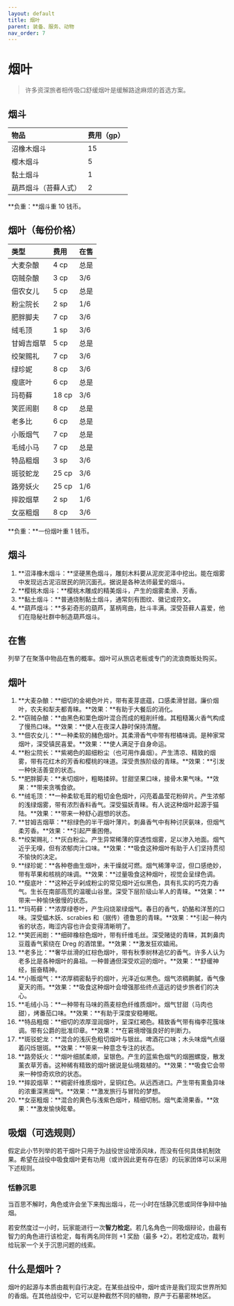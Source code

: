 ```yaml
---
layout: default
title: 烟叶
parent: 装备、服务、动物
nav_order: 7
---
```


# 烟叶

> 许多资深旅者相传吸口舒缓烟叶是缓解路途麻烦的首选方案。

## 烟斗

| **物品**             | **费用（gp）** |
| :------------------- | :------------- |
| 沼橡木烟斗           | 15             |
| 樱木烟斗             | 5              |
| 黏土烟斗             | 1              |
| 葫芦烟斗（苔藓人式） | 2              |

**负重：**烟斗重 10 钱币。

## 烟叶（每份价格）

| **类型**   | **费用** | **在售** |
| :--------- | :------- | :------- |
| 大麦杂酿   | 4 cp     | 总是     |
| 窃贼杂酿   | 3 cp     | 3/6      |
| 佃农女儿   | 5 cp     | 总是     |
| 粉尘院长   | 2 sp     | 1/6      |
| 肥胖脚夫   | 7 cp     | 3/6      |
| 绒毛顶     | 1 sp     | 3/6      |
| 甘姆吉烟草 | 5 cp     | 总是     |
| 绞架赐礼   | 7 cp     | 3/6      |
| 绿珍妮     | 8 cp     | 3/6      |
| 瘦底叶     | 6 cp     | 总是     |
| 玛苟藓     | 18 cp    | 3/6      |
| 笑匠闹剧   | 8 cp     | 总是     |
| 老多比     | 6 cp     | 总是     |
| 小贩烟气   | 7 cp     | 总是     |
| 毛绒小马   | 7 cp     | 总是     |
| 特品粗烟   | 3 sp     | 3/6      |
| 斑驳蛇龙   | 25 cp    | 3/6      |
| 路旁妖火   | 25 cp    | 1/6      |
| 摔跤烟草   | 2 sp     | 1/6      |
| 女巫粗烟   | 8 cp     | 3/6      |

**负重：**一份烟叶重 1 钱币。

## 烟斗

1. **沼泽橡木烟斗：**坚硬黑色烟斗，雕刻木料要从泥炭泥泽中挖出。能在烟雾中发现远古泥沼居民的阴沉面孔。据说是各种法师最爱的烟斗。
2. **樱桃木烟斗：**樱桃木雕成的精美烟斗，产生的烟雾柔滑、芳香。
3. **黏土烟斗：**普通烧制黏土烟斗，通常刻有图纹、徽记或符文。
4. **葫芦烟斗：**多彩奇形的葫芦，茎柄弯曲，肚斗丰满。深受苔藓人喜爱，他们在隐秘社群中制造葫芦烟斗。

## 在售

列举了在聚落中物品在售的概率。烟叶可从旅店老板或专门的流浪商贩处购买。

## 烟叶

1. **大麦杂酿：**细切的金褐色叶片，带有麦芽底蕴，口感柔滑甘甜。廉价烟叶，农夫和犁夫都青睐。**效果：**有助于大餐后的消化。
2. **窃贼杂酿：**由黑色和栗色烟叶混合而成的粗削纤维。其粗糙篝火香气构成了慢热口味。**效果：**使人在夜深人静时保持清醒。
3. **佃农女儿：**一种柔软的赭色烟叶。其柔滑香气中带有柑橘味调。是种家常烟叶，深受镇民喜爱。**效果：**使人满足于自身命运。
4. **粉尘院长：**紫褐色的超细粉尘（也可用作鼻烟）。产生清凉、精致的烟雾，带有花红木的芳香和樱桃的味道。深受贵族阶级的青睐。**效果：**引发一种快活善变的状态。
5. **肥胖脚夫：**未切烟叶，粗略揉碎。甘甜坚果口味，接骨木果气味。**效果：**带来贪嘴食欲。
6. **绒毛顶：**一种柔软毛茸的粗切金色烟叶，闪亮着晶莹花粉碎片。产生浓郁的浅绿烟雾，带有浓烈香料香气。深受猫妖青睐。有人说这种烟叶起源于猫陆。**效果：**带来一种舒心遐想的状态。
7. **甘姆吉烟草：**棕绿色的半干烟叶薄片。刺鼻香气中有种讨厌氨味，但烟气柔芳香。**效果：**引起严重困倦。
8. **绞架赐礼：**灰白粉尘。产生异常稀薄的穿透性烟雾，足以渗入地面。烟气近乎无嗅，但有浓郁肉汁口味。**效果：**吸食这种烟叶有助于人们坚持贯彻不愉快的决定。
9. **绿珍妮：**各种卷曲生烟叶，未干燥就可燃。烟气稀薄辛涩，但口感绝妙，带有苹果和核桃的味调。**效果：**过量吸食这种烟叶，视觉会呈绿色调。
10. **瘦底叶：**这种近乎剁成粉尘的常见烟叶近似黑色，具有扎实的巧克力香气。生长在南部高荒的温暖山谷里。深受下层阶级山羊人的青睐。**效果：**带来一种愉快傲慢的状态。
11. **玛苟藓：**浓厚绿卷叶，产生闷烧翠绿烟气。春日的香气，奶酪和洋葱的口味。深受蝠木妖、scrabies 和（据传）德鲁恩的青睐。**效果：**引起一种内省的状态，晦涩内容也许会变得清晰明了。
12. **笑匠闹剧：**细碎橡棕色烟叶，带有纤维毛丝。深受赌徒的青睐，其刺鼻肉豆蔻香气萦绕在 Dreg 的酒馆里。**效果：**激发狂欢嬉闹。
13. **老多比：**奢华丝滑的红棕色烟叶，带有秋季树林追忆的香气。许多人认为老多比是各种烟叶的鼻祖。一种普通但深受欢迎的烟叶。**效果：**舒缓神经，振奋精神。
14. **小贩烟气：**浓厚稠密黏乎的烟叶，光泽近似黑色。烟气浓稠齁膩，香气像夏天的雨。**效果：**吸食这种烟叶会增强那些终点遥远的徒步旅者们的决心。
15. **毛绒小马：**一种带有马味的燕麦棕色纤维质烟叶。烟气甘甜（马肉也甜），烤番茄口味。**效果：**有助于深度安稳睡眠。
16. **特品粗烟：**细切的浓厚湿润烟叶，呈深红褐色。精致香气带有梅李花簇味调。带有公爵的批准印章。**效果：**在窘境增强良好的判断力。
17. **斑驳蛇龙：**混合的浅灰色粗切烟叶与银丝。啤酒花口味；木头味烟气点缀着闪烁银斑。**效果：**带来一种意念专注的状态。
18. **路旁妖火：**烟叶细腻柔顺，呈银色。产生的蓝紫色烟气的烟圈螺旋，散发薰衣草芳香。这种稀有精致的烟叶据说是仙境栽植的。**效果：**吸食它会带来一种惊奇欢欣的状态。
19. **摔跤烟草：**稠密纤维质烟叶，呈铜红色。从远西进口。产生带有熏鱼异味的浓重深黑烟气。**效果：**激发旅行与冒险的梦想。
20. **女巫粗烟：**混合的黄色与浅紫色烟叶，精细切制。烟气柔滑果香。**效果：**激发愉快眩晕。

## 吸烟（可选规则）

假定此小节列举的若干烟叶只用于为战役世设增添风味，而没有任何具体机制效果。希望在战役中吸食烟叶更有功用（或许因此更有存在感）的玩家团体可以采用下述规则。

### 恬静沉思

当百思不解时，角色或许会坐下来掏出烟斗，花一小时在恬静沉思或同伴争辩中抽烟。

若安然度过一小时，玩家能进行一次**智力检定**。若几名角色一同吸烟辩论，由最有智力的角色进行该检定，每有两名同伴则 +1 奖励（最多 +2）。若检定成功，裁判给玩家一个关于沉思问题的线索。

## 什么是烟叶？

烟叶的起源与本质由裁判自行决定。在某些战役中，烟叶或许是我们现实世界所知的香烟。在其他战役中，它可以是种截然不同的植物，原产于石墓密林地区。
